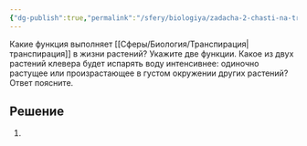 ```yaml
---
{"dg-publish":true,"permalink":"/sfery/biologiya/zadacha-2-chasti-na-transpiracziyu/","tags":["Экология"]}
---
```


Какие функция выполняет [[Сферы/Биология/Транспирация\|транспирация]] в жизни растений? Укажите две функции. Какое из двух растений клевера будет испарять воду интенсивнее: одиночно растущее или произрастающее в густом окружении других растений? Ответ поясните.
## Решение 
1. 